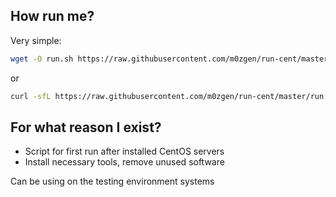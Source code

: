 ## How run me?

Very simple:
```bash
wget -O run.sh https://raw.githubusercontent.com/m0zgen/run-cent/master/run.sh && bash run.sh
```
or
```bash
curl -sfL https://raw.githubusercontent.com/m0zgen/run-cent/master/run.sh | sh
```

## For what reason I exist?

- Script for first run after installed CentOS servers
- Install necessary tools, remove unused software

Can be using on the testing environment systems

